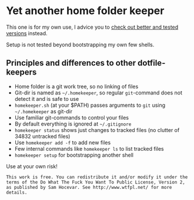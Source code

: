 # Yet another home folder keeper

This one is for my own use, I advice you to
[check out better and tested versions](http://dotfiles.github.com/)
instead.

Setup is not tested beyond bootstrapping my own few shells.

## Principles and differences to other dotfile-keepers

* Home folder is a git work tree, so no linking of files
* Git-dir is named as `~/.homekeeper`, so regular `git`-command does not detect it and is safe to use
* `homekeeper.sh` (at your $PATH) passes arguments to `git` using `~/.homekeeper` as git-dir
 * Use familiar git-commands to control your files
* By default everything is ignored at `~/.gitignore`
 * `homekeeper status` shows just changes to tracked files (no clutter of 34832 untracked files)
 * Use `homekeeper add -f` to add new files
* Few internal commands like `homekeeper ls` to list tracked files
* `homekeeper setup` for bootstrapping another shell

Use at your own risk!

```
This work is free. You can redistribute it and/or modify it under the
terms of the Do What The Fuck You Want To Public License, Version 2,
as published by Sam Hocevar. See http://www.wtfpl.net/ for more details.
```
